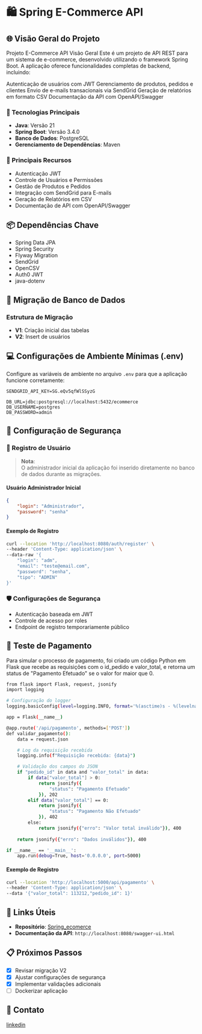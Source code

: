 # 🛍️ Spring E-Commerce API

## 🌐 Visão Geral do Projeto

Projeto E-Commerce API
Visão Geral
Este é um projeto de API REST para um sistema de e-commerce, desenvolvido utilizando o framework Spring Boot. A aplicação oferece funcionalidades completas de backend, incluindo:

Autenticação de usuários com JWT
Gerenciamento de produtos, pedidos e clientes
Envio de e-mails transacionais via SendGrid
Geração de relatórios em formato CSV
Documentação da API com OpenAPI/Swagger

### 🚀 Tecnologias Principais
- **Java**: Versão 21
- **Spring Boot**: Versão 3.4.0
- **Banco de Dados**: PostgreSQL
- **Gerenciamento de Dependências**: Maven

### 🔧 Principais Recursos
- Autenticação JWT
- Controle de Usuários e Permissões
- Gestão de Produtos e Pedidos
- Integração com SendGrid para E-mails
- Geração de Relatórios em CSV
- Documentação de API com OpenAPI/Swagger

## 📦 Dependências Chave
- Spring Data JPA
- Spring Security
- Flyway Migration
- SendGrid
- OpenCSV
- Auth0 JWT
- java-dotenv

## 💽 Migração de Banco de Dados
### Estrutura de Migração
- **V1**: Criação inicial das tabelas
- **V2**: Insert de usuários

## 💻 Configurações de Ambiente Mínimas (.env)
Configure as variáveis de ambiente no arquivo `.env` para que a aplicação funcione corretamente:

```dotenv
SENDGRID_API_KEY=SG.eQv5qfWlSSyzG

DB_URL=jdbc:postgresql://localhost:5432/ecommerce
DB_USERNAME=postgres
DB_PASSWORD=admin
```

## 🔐 Configuração de Segurança

### 🚪 Registro de Usuário
> **Nota**:  
O administrador inicial da aplicação foi inserido diretamente no banco de dados durante as migrações.

#### Usuário Administrador Inicial
```json
{
    "login": "Administrador",
    "password": "senha"
}
```

#### Exemplo de Registro
```bash
curl --location 'http://localhost:8080/auth/register' \
--header 'Content-Type: application/json' \
--data-raw '{
    "login": "adm",
    "email": "teste@email.com",
    "password": "senha",
    "tipo": "ADMIN"
}'
```

### 🛡️ Configurações de Segurança
- Autenticação baseada em JWT
- Controle de acesso por roles
- Endpoint de registro temporariamente público


## 💸 Teste de Pagamento

Para simular o processo de pagamento, foi criado um código Python em Flask que recebe as requisições com o id_pedido e valor_total, e retorna um status de "Pagamento Efetuado" se o valor for maior que 0.

```bash
from flask import Flask, request, jsonify
import logging

# Configuração do logger
logging.basicConfig(level=logging.INFO, format='%(asctime)s - %(levelname)s - %(message)s')

app = Flask(__name__)

@app.route('/api/pagamento', methods=['POST'])
def validar_pagamento():
    data = request.json

    # Log da requisição recebida
    logging.info(f"Requisição recebida: {data}")

    # Validação dos campos do JSON
    if "pedido_id" in data and "valor_total" in data:
        if data["valor_total"] > 0:
            return jsonify({
                "status": "Pagamento Efetuado"
            }), 202
        elif data["valor_total"] == 0:
            return jsonify({
                "status": "Pagamento Não Efetuado"
            }), 402
        else:
            return jsonify({"erro": "Valor total inválido"}), 400
    
    return jsonify({"erro": "Dados inválidos"}), 400

if __name__ == '__main__':
    app.run(debug=True, host='0.0.0.0', port=5000)
```

#### Exemplo de Registro
```bash
curl --location 'http://localhost:5000/api/pagamento' \
--header 'Content-Type: application/json' \
--data '{"valor_total": 113212,"pedido_id": 1}'
```

## 🔗 Links Úteis
- **Repositório**: [Spring_ecomerce](https://github.com/felipeaaa1/Spring_ecomerce)
- **Documentação da API**: `http://localhost:8080/swagger-ui.html`

## 📋 Próximos Passos
- [X] Revisar migração V2
- [X] Ajustar configurações de segurança
- [X] Implementar validações adicionais
- [ ] Dockerizar aplicação

## 📧 Contato
[linkedin
](https://www.linkedin.com/in/felipe-alves-3223191bb/)

